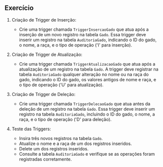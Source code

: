 ## Exercício

1. Criação de Trigger de Inserção:
   - Crie uma trigger chamada `TriggerInsercaoGado` que atua após a inserção de um novo registro na tabela `Gado`. Essa trigger deve inserir um registro na tabela `AuditoriaGado`, indicando o ID do gado, o nome, a raça, e o tipo de operação ('I' para inserção).

2. Criação de Trigger de Atualização:
   - Crie uma trigger chamada `TriggerAtualizacaoGado` que atua após a atualização de um registro na tabela `Gado`. A trigger deve registrar na tabela `AuditoriaGado` qualquer alteração no nome ou na raça do gado, indicando o ID do gado, os valores antigos de nome e raça, e o tipo de operação ('U' para atualização).

3. Criação de Trigger de Deleção:
   - Crie uma trigger chamada `TriggerDelecaoGado` que atua antes da deleção de um registro na tabela `Gado`. Essa trigger deve inserir um registro na tabela `AuditoriaGado`, incluindo o ID do gado, o nome, a raça, e o tipo de operação ('D' para deleção).

4. Teste das Triggers:
   - Insira três novos registros na tabela `Gado`.
   - Atualize o nome e a raça de um dos registros inseridos.
   - Delete um dos registros inseridos.
   - Consulte a tabela `AuditoriaGado` e verifique se as operações foram registradas corretamente.